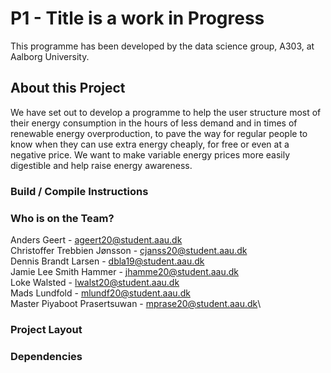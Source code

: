 # P1 - Title is a work in Progress
This programme has been developed by the data science group, A303, at Aalborg University.

## About this Project
We have set out to develop a programme to help the user structure most of their energy consumption in the hours of less demand and in times of renewable energy overproduction, to pave the way for regular people to know when they can use extra energy cheaply, for free or even at a negative price. We want to make variable energy prices more easily digestible and help raise energy awareness.

### Build / Compile Instructions


### Who is on the Team?
Anders Geert - ageert20@student.aau.dk\
Christoffer Trebbien Jønsson - cjanss20@student.aau.dk\
Dennis Brandt Larsen - dbla19@student.aau.dk\
Jamie Lee Smith Hammer - jhamme20@student.aau.dk\
Loke Walsted - lwalst20@student.aau.dk\
Mads Lundfold - mlundf20@student.aau.dk\
Master Piyaboot Prasertsuwan - mprase20@student.aau.dk\

### Project Layout


### Dependencies
